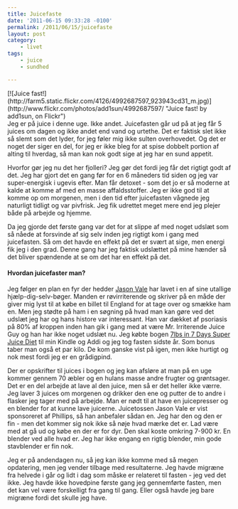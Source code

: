 ```yaml
---
title: Juicefaste
date: '2011-06-15 09:33:28 -0100'
permalink: /2011/06/15/juicefaste
layout: post
category:
    - livet
tags:
    - juice
    - sundhed

---
```

<div class="noodle-pack">[![Juice fast!](http://farm5.static.flickr.com/4126/4992687597_923943cd31_m.jpg)](http://www.flickr.com/photos/add1sun/4992687597/ "Juice fast! by add1sun, on Flickr")</div>Jeg er på juice i denne uge. Ikke andet. Juicefasten går ud på at jeg får 5 juices om dagen og ikke andet end vand og urtethe. Det er faktisk slet ikke så slemt som det lyder, for jeg føler mig ikke sulten overhovedet. Og det er noget der siger en del, for jeg er ikke bleg for at spise dobbelt portion af alting til hverdag, så man kan nok godt sige at jeg har en sund appetit.

Hvorfor gør jeg nu det her fjolleri? Jeg gør det fordi jeg får det rigtigt godt af det. Jeg har gjort det en gang før for en 6 måneders tid siden og jeg var super-energisk i ugevis efter. Man får detoxet - som det jo er så moderne at kalde at komme af med en masse affaldsstoffer. Jeg er ikke god til at komme op om morgenen, men i den tid efter juicefasten vågnede jeg naturligt tidligt og var pivfrisk. Jeg fik udrettet meget mere end jeg plejer både på arbejde og hjemme.

Da jeg gjorde det første gang var det for at slippe af med noget udslæt som så nåede at forsvinde af sig selv inden jeg rigtigt kom i gang med juicefasten. Så om det havde en effekt på det er svært at sige, men energi fik jeg i den grad. Denne gang har jeg faktisk udslættet på mine hænder så det bliver spændende at se om det har en effekt på det.

#### Hvordan juicefaster man?

Jeg følger en plan en fyr der hedder [Jason Vale](http://www.juicemaster.com/) har lavet i en af sine utallige hjælp-dig-selv-bøger. Manden er røvirriterende og skriver på en måde der giver mig lyst til at købe en billet til England for at tage over og smække ham en. Men jeg stødte på ham i en søgning på hvad man kan gøre ved det udslæt jeg har og hans histore var interessant. Han var dækket af psoriasis på 80% af kroppen inden han gik i gang med at være Mr. Irriterende Juice Guy og han har ikke noget udslæt nu. Jeg købte bogen [7lbs in 7 Days Super Juice Diet](http://www.saxo.com/dk/item/jason-vale-7lbs-in-7-days-super-juice-diet-paperback-2.aspx?searchkeyword=jason+vale) til min Kindle og Addi og jeg tog fasten sidste år. Som bonus taber man også et par kilo. De kom ganske vist på igen, men ikke hurtigt og nok mest fordi jeg er en grådigpind.

Der er opskrifter til juices i bogen og jeg kan afsløre at man på en uge kommer gennem 70 æbler og en hulans masse andre frugter og grøntsager. Det er en del arbejde at lave al den juice, men så er det heller ikke værre. Jeg laver 3 juices om morgenen og drikker den ene og putter de to andre i flasker jeg tager med på arbejde. Man er nødt til at have en juicepresser og en blender for at kunne lave juicerne. Juicetossen Jason Vale er vist sponsoreret af Phillips, så han anbefaler sådan en. Jeg har den og den er fin - men det kommer sig nok ikke så nøje hvad mærke det er. Lad være med at gå ud og købe en der er for dyr. Den skal koste omkring 7-900 kr. En blender ved alle hvad er. Jeg har ikke engang en rigtig blender, min gode stavblender er fin nok.

Jeg er på andendagen nu, så jeg kan ikke komme med så megen opdatering, men jeg vender tilbage med resultaterne. Jeg havde migræne fra helvede i går og lidt i dag som måske er relateret til fasten - jeg ved det ikke. Jeg havde ikke hovedpine første gang jeg gennemførte fasten, men det kan vel være forskelligt fra gang til gang. Eller også havde jeg bare migræne fordi det skulle jeg have.
